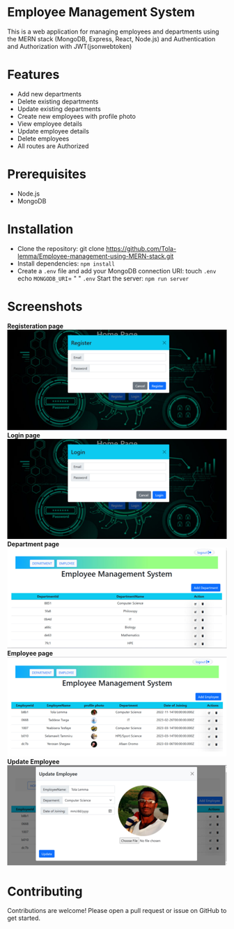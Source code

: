# Employee Management System
This is a web application for managing employees and departments using the MERN stack (MongoDB, Express, React, Node.js) and Authentication and Authorization with JWT(jsonwebtoken)

# Features
- Add new departments
- Delete existing departments
- Update existing departments
- Create new employees with profile photo
- View employee details
- Update employee details
- Delete employees
- All routes are Authorized
# Prerequisites
- Node.js 
- MongoDB 
# Installation
- Clone the repository:
git clone https://github.com/Tola-lemma/Employee-management-using-MERN-stack.git
- Install dependencies:
`npm install`
- Create a `.env` file and add your MongoDB connection URI:
     touch `.env`
    echo `MONGODB_URI`= <your-mongodb-uri>" "  `.env`
     Start the server:
`npm run server`
# Screenshots
 <strong> Registeration page</strong>
 <img src="Backend/public/images/RegisterPage.jpg" alt="">
     <strong> Login page</strong>
  <img src="Backend/public/images/login.jpg" alt="">
  <strong> Department page</strong>
<img src="Backend/public/images/DepPage.jpg" alt="">
<strong> Employee page</strong>
<img src="Backend/public/images/EmpPage.jpg" alt="">
<strong> Update Employee </strong>
<img src="Backend/public/images/EmpUpdate.jpg" alt="">


# Contributing
Contributions are welcome! Please open a pull request or issue on GitHub to get started.